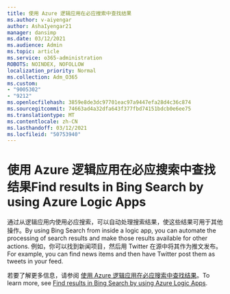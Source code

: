 ```yaml
---
title: 使用 Azure 逻辑应用在必应搜索中查找结果
ms.author: v-aiyengar
author: AshaIyengar21
manager: dansimp
ms.date: 03/12/2021
ms.audience: Admin
ms.topic: article
ms.service: o365-administration
ROBOTS: NOINDEX, NOFOLLOW
localization_priority: Normal
ms.collection: Adm_O365
ms.custom:
- "9005302"
- "9212"
ms.openlocfilehash: 3859e8de3dc97701eac97a9447efa28d4c36c874
ms.sourcegitcommit: 74663ad4a32dfa643f377fbd74151bdcb0e6ee75
ms.translationtype: MT
ms.contentlocale: zh-CN
ms.lasthandoff: 03/12/2021
ms.locfileid: "50753940"
---
```

# <a name="find-results-in-bing-search-by-using-azure-logic-apps"></a><span data-ttu-id="0b798-102">使用 Azure 逻辑应用在必应搜索中查找结果</span><span class="sxs-lookup"><span data-stu-id="0b798-102">Find results in Bing Search by using Azure Logic Apps</span></span>

<span data-ttu-id="0b798-103">通过从逻辑应用内使用必应搜索，可以自动处理搜索结果，使这些结果可用于其他操作。</span><span class="sxs-lookup"><span data-stu-id="0b798-103">By using Bing Search from inside a logic app, you can automate the processing of search results and make those results available for other actions.</span></span> <span data-ttu-id="0b798-104">例如，你可以找到新闻项目，然后用 Twitter 在源中将其作为推文发布。</span><span class="sxs-lookup"><span data-stu-id="0b798-104">For example, you can find news items and then have Twitter post them as tweets in your feed.</span></span>

<span data-ttu-id="0b798-105">若要了解更多信息，请参阅 [使用 Azure 逻辑应用在必应搜索中查找结果](https://go.microsoft.com/fwlink/?linkid=2151928)。</span><span class="sxs-lookup"><span data-stu-id="0b798-105">To learn more, see [Find results in Bing Search by using Azure Logic Apps](https://go.microsoft.com/fwlink/?linkid=2151928).</span></span>